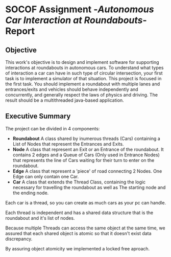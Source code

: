 # SOCOF Assignment -*Autonomous Car Interaction at Roundabouts*- Report

## Objective

This work's objective is to design and implement software for supporting interactions at roundabouts in autonomous cars. To understand what types of interaction a car can have in such type of circular intersection, your first task is to implement a simulator of that situation. This project is focused in the first task. You should implement a roundabout with multiple lanes and entrances/exits and vehicles should behave independently and concurrently, and generally respect the laws of physics and driving. The result should be a multithreaded java-based application.


## Executive Summary

The project can be divided in 4 components:
* **Roundabout** A class shared by inumerous threads (Cars) containing a List of Nodes that represent the Entrances and Exits.
* **Node** A class that represent an Exit or an Entrance of the roundabout. It contains 2 edges and a Queue of Cars (Only used in Entrance Nodes) that represents the line of Cars waiting for their turn to enter on the roundabout.
* **Edge** A class that represent a 'piece' of road connecting 2 Nodes. One Edge can only contain one Car.
* **Car** A class that extends the Thread Class, containing the logic necessary for travelling the roundabout as well as The starting node and the ending node.


Each car is a thread, so you can create as much cars as your pc can handle.

Each thread is independent and has a shared data structure that is the roundabout and it's list of nodes.

Because multiple Threads can access the same object at the same time, we assured that each shared object is atomic so that it doesn't exist data discrepancy.

By assuring object atomicity we implemented a locked free aproach.